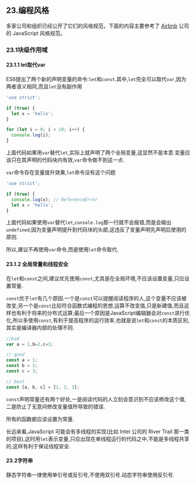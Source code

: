 ## 23.编程风格

多家公司和组织已经公开了它们的风格规范，下面的内容主要参考了 [Airbnb](https://github.com/airbnb/javascript) 公司的 JavaScript 风格规范。

### 23.1块级作用域

####  23.1.1 let取代var

ES6提出了两个新的声明变量的命令:`let`和`const`.其中,`let`完全可以取代`var`,因为两者语义相同,而且`let`没有副作用

```js
'use strict';

if (true) {
  let x = 'hello';
}

for (let i = 0; i < 10; i++) {
  console.log(i);
}
```

上面代码如果用`var`替代`let`,实际上就声明了两个全局变量,这显然不是本意.变量应该只在其声明的代码块内有效,`var`命令做不到这一点.

`var`命令存在变量提升效果,`let`命令没有这个问题

```js
'use strict';

if (true) {
  console.log(x); // ReferenceError
  let x = 'hello';
}
```

上面代码如果使用`var`替代`let`,`console.log`那一行就不会报错,而是会输出`undefined`,因为变量声明提升到代码块的头部,这违反了变量声明先声明后使用的原则.

所以,建议不再使用`var`命令,而是使用`let`命令取代.



#### 23.1.2 全局常量和线程安全

在`let`和`const`之间,建议优先使用`const`,尤其是在全局环境,不应该设置变量,只应设置常量.

`const`优于`let`有几个原因.一个是`const`可以提醒阅读程序的人,这个变量不应该被改变;另一个是`const`比较符合函数式编程的思想,运算不改变值,只是新建值,而且这样也有利于将来的分布式运算;最后一个原因是JavaScript编辑器会对`const`进行优化,所以多使用`const`,有利于提高程序的运行效率,也就是说`let`和`const`的本质区别,其实是编译器内部的处理不同.

```js
//bad
var a = 1,b=2,c=3;

// good
const a = 1;
const b = 2;
const c = 3;

// best
const [a, b, c] = [1, 2, 3];
```

`const`声明常量还有两个好处,一是阅读代码的人立刻会意识到不应该修改这个值,二是防止了无意间修改变量值所导致的错误.

所有的函数都应该设置为常量.

长远来看,JavaScript 可能会有多线程的实现(比如 Intel 公司的 River Trail 那一类的项目),这时用`let`表示变量,只应出现在单线程运行的代码之中,不能是多线程共享的,这样有利于保证线程安全.



#### 23.2字符串

静态字符串一律使用单引号或反引号,不使用双引号.动态字符串使用反引号.











